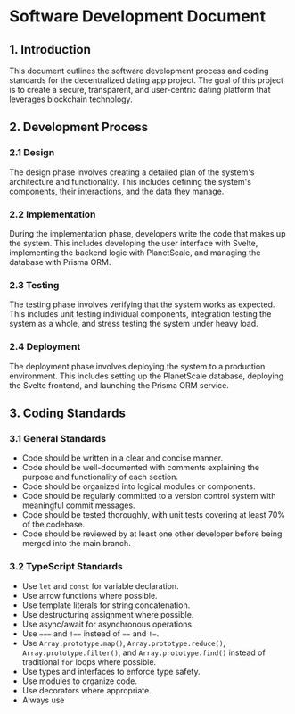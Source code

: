 # Software Development Document

## 1. Introduction

This document outlines the software development process and coding standards for the decentralized dating app project. The goal of this project is to create a secure, transparent, and user-centric dating platform that leverages blockchain technology.

## 2. Development Process

### 2.1 Design

The design phase involves creating a detailed plan of the system's architecture and functionality. This includes defining the system's components, their interactions, and the data they manage.

### 2.2 Implementation

During the implementation phase, developers write the code that makes up the system. This includes developing the user interface with Svelte, implementing the backend logic with PlanetScale, and managing the database with Prisma ORM.

### 2.3 Testing

The testing phase involves verifying that the system works as expected. This includes unit testing individual components, integration testing the system as a whole, and stress testing the system under heavy load.

### 2.4 Deployment

The deployment phase involves deploying the system to a production environment. This includes setting up the PlanetScale database, deploying the Svelte frontend, and launching the Prisma ORM service.

## 3. Coding Standards

### 3.1 General Standards

- Code should be written in a clear and concise manner.
- Code should be well-documented with comments explaining the purpose and functionality of each section.
- Code should be organized into logical modules or components.
- Code should be regularly committed to a version control system with meaningful commit messages.
- Code should be tested thoroughly, with unit tests covering at least 70% of the codebase.
- Code should be reviewed by at least one other developer before being merged into the main branch.

### 3.2 TypeScript Standards

- Use `let` and `const` for variable declaration.
- Use arrow functions where possible.
- Use template literals for string concatenation.
- Use destructuring assignment where possible.
- Use async/await for asynchronous operations.
- Use `===` and `!==` instead of `==` and `!=`.
- Use `Array.prototype.map()`, `Array.prototype.reduce()`, `Array.prototype.filter()`, and `Array.prototype.find()` instead of traditional `for` loops where possible.
- Use types and interfaces to enforce type safety.
- Use modules to organize code.
- Use decorators where appropriate.
- Always use <script lang="ts"> for TypeScript code.

### 3.3 Svelte Standards

- Use single-file components with a `.svelte` extension.
- Use the <script lang="ts"> tag for TypeScript code.
- Use the `<style>` tag for CSS.
- Use the `{}` syntax for data binding.
- Use Svelte's reactivity features, such as reactive statements (`$:`) and reactive declarations (`let`).
- Use Svelte's built-in directives, such as `{#if}`, `{#each}`, and `{#await}`.
- Use Svelte's component lifecycle functions, such as `onMount`, `beforeUpdate`, and `afterUpdate`.

### 3.4 Prisma ORM Standards

- Follow the [Prisma Style Guide](https://www.prisma.io/docs/concepts/components/prisma-schema).
- Use the `model` keyword to define a model.
- Use the `@id` attribute for primary keys.
- Use the `@relation` attribute to define relations between models.
- Use the `prisma` client to interact with the database.
- Use Prisma's query methods, such as `findUnique`, `findMany`, `create`, `update`, and `delete`.
- Use Prisma's transaction methods, such as `transaction` and `commit`.

## 4. Enforcing Standards
To ensure adherence to these standards, we will employ ESLint with appropriate TypeScript and Svelte plugins. A pre-commit hook will be set up to run ESLint, and code reviews will include a check for compliance with these standards. Continuous integration pipelines will also run automated tests and linting to maintain code quality throughout the development process.

Install ESLint and TypeScript packages: npm install eslint @typescript-eslint/parser @typescript-eslint/eslint-plugin --save-dev

## 5. Conclusion

This document provides a detailed overview of the software development process and coding standards for the decentralized dating app project. By adhering to these guidelines and enforcing them through ESLint, the development team can ensure that the system is well-designed, well-implemented, and well-tested.
